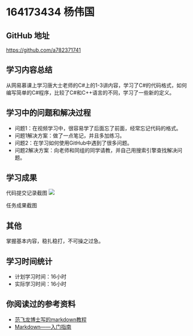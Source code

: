 # 164173434 杨伟国

## GitHub 地址
https://github.com/a782371741

## 学习内容总结

从网易慕课上学习唐大士老师的C#上的1-3讲内容，学习了C#的代码格式，如何编写简单的C#程序，比较了C#和C++语言的不同，学习了一些新的定义。

## 学习中的问题和解决过程

- 问题1：在视频学习中，很容易学了后面忘了前面，经常忘记代码的格式。
- 问题1解决方案：做了一点笔记，并且多加练习。
- 问题2：在学习如何使用GitHub中遇到了很多问题。
- 问题2解决方案：向老师和同组的同学请教，并自己用搜索引擎查找解决问题。


## 学习成果

代码提交记录截图
![](http://images2017.cnblogs.com/blog/1323114/201802/1323114-20180201174041625-351162844.png)



任务成果截图

## 其他
掌握基本内容，稳扎稳打，不可操之过急。

## 学习时间统计

- 计划学习时间：16小时
- 实际学习时间：16小时

## 你阅读过的参考资料

-  [范飞龙博士写的markdown教程](http://www.cnblogs.com/math/p/se-tools-001.html) 
-  [Markdown——入门指南](https://www.jianshu.com/p/1e402922ee32) 
